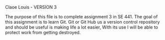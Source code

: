 

Claoe Louis - VERSION 3



The purpose of this file is to complete assignment 3 in SE 441.
The goal of this assignment is to learn Git.
Git or Git Hub us a version control repository and should be useful is making life a lot easier, 
With its use I will be able to protect work from getting destroyed.